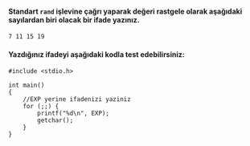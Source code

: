 #### Standart `rand` işlevine çağrı yaparak değeri rastgele olarak aşağıdaki sayılardan biri olacak bir ifade yazınız.

`7 11 15 19`

#### Yazdığınız ifadeyi aşağıdaki kodla test edebilirsiniz:

```
#include <stdio.h>

int main()
{
	//EXP yerine ifadenizi yaziniz
	for (;;) {
		printf("%d\n", EXP);
		getchar();
	}
}
```
